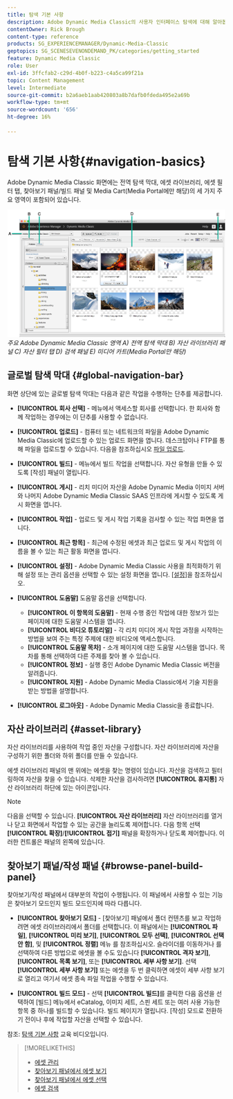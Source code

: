 ```yaml
---
title: 탐색 기본 사항
description: Adobe Dynamic Media Classic의 사용자 인터페이스 탐색에 대해 알아봅니다.
contentOwner: Rick Brough
content-type: reference
products: SG_EXPERIENCEMANAGER/Dynamic-Media-Classic
geptopics: SG_SCENESEVENONDEMAND_PK/categories/getting_started
feature: Dynamic Media Classic
role: User
exl-id: 3ffcfab2-c29d-4b0f-b223-c4a5ca99f21a
topic: Content Management
level: Intermediate
source-git-commit: b2a6aeb1aab420803a8b7dafb0fdeda495e2a69b
workflow-type: tm+mt
source-wordcount: '656'
ht-degree: 16%

---
```


# 탐색 기본 사항{#navigation-basics}

Adobe Dynamic Media Classic 화면에는 전역 탐색 막대, 에셋 라이브러리, 에셋 필터 탭, 찾아보기 패널/빌드 패널 및 Media Cart(Media Portal에만 해당)의 세 가지 주요 영역이 포함되어 있습니다.

![탐색 기본 사항](/help/using/assets/gs_navigation_basics_popup_popup.png)
*주요 Adobe Dynamic Media Classic 영역*
*A) 전역 탐색 막대 B) 자산 라이브러리 패널 C) 자산 필터 탭 D) 검색 패널 E) 미디어 카트(Media Portal만 해당)*

## 글로벌 탐색 막대 {#global-navigation-bar}

화면 상단에 있는 글로벌 탐색 막대는 다음과 같은 작업을 수행하는 단추를 제공합니다.

* **[!UICONTROL 회사 선택]** - 메뉴에서 액세스할 회사를 선택합니다. 한 회사와 함께 작업하는 경우에는 이 단추를 사용할 수 없습니다.

* **[!UICONTROL 업로드]** - 컴퓨터 또는 네트워크의 파일을 Adobe Dynamic Media Classic에 업로드할 수 있는 업로드 화면을 엽니다. 데스크탑이나 FTP를 통해 파일을 업로드할 수 있습니다. 다음을 참조하십시오 [파일 업로드](/help/using/uploading-files.md).

* **[!UICONTROL 빌드]** - 메뉴에서 빌드 작업을 선택합니다. 자산 유형을 만들 수 있도록 [작성] 패널이 열립니다.

* **[!UICONTROL 게시]** - 리치 미디어 자산을 Adobe Dynamic Media 이미지 서버와 나머지 Adobe Dynamic Media Classic SAAS 인프라에 게시할 수 있도록 게시 화면을 엽니다.

* **[!UICONTROL 작업]** - 업로드 및 게시 작업 기록을 검사할 수 있는 작업 화면을 엽니다.

* **[!UICONTROL 최근 항목]** - 최근에 수정된 에셋과 최근 업로드 및 게시 작업의 이름을 볼 수 있는 최근 활동 화면을 엽니다.

* **[!UICONTROL 설정]** - Adobe Dynamic Media Classic 사용을 최적화하기 위해 설정 또는 관리 옵션을 선택할 수 있는 설정 화면을 엽니다. [[설정]](/help/using/setup-basics.md)을 참조하십시오.

* **[!UICONTROL 도움말]** 도움말 옵션을 선택합니다.

   * **[!UICONTROL 이 항목의 도움말]** - 현재 수행 중인 작업에 대한 정보가 있는 페이지에 대한 도움말 시스템을 엽니다.
   * **[!UICONTROL 비디오 튜토리얼]** - 각 리치 미디어 게시 작업 과정을 시작하는 방법을 보여 주는 특정 주제에 대한 비디오에 액세스합니다.
   * **[!UICONTROL 도움말 목차]** - 소개 페이지에 대한 도움말 시스템을 엽니다. 목차를 통해 선택하여 다른 주제를 찾아 볼 수 있습니다.
   * **[!UICONTROL 정보]** - 실행 중인 Adobe Dynamic Media Classic 버전을 알려줍니다.
   * **[!UICONTROL 지원]** - Adobe Dynamic Media Classic에서 기술 지원을 받는 방법을 설명합니다.

* **[!UICONTROL 로그아웃]** - Adobe Dynamic Media Classic을 종료합니다.

## 자산 라이브러리 {#asset-library}

자산 라이브러리를 사용하여 작업 중인 자산을 구성합니다. 자산 라이브러리에 자산을 구성하기 위한 폴더와 하위 폴더를 만들 수 있습니다.

에셋 라이브러리 패널의 맨 위에는 에셋을 찾는 명령이 있습니다. 자산을 검색하고 필터링하여 자산을 찾을 수 있습니다. 삭제한 자산을 검사하려면 **[!UICONTROL 휴지통]** 자산 라이브러리 하단에 있는 아이콘입니다.

>[!NOTE]
>
>다음을 선택할 수 있습니다. **[!UICONTROL 자산 라이브러리]** 자산 라이브러리를 열거나 닫고 화면에서 작업할 수 있는 공간을 늘리도록 제어합니다. 다음 항목 선택 **[!UICONTROL 확장]**/**[!UICONTROL 접기]** 패널을 확장하거나 닫도록 제어합니다. 이러한 컨트롤은 패널의 왼쪽에 있습니다.

## 찾아보기 패널/작성 패널 {#browse-panel-build-panel}

찾아보기/작성 패널에서 대부분의 작업이 수행됩니다. 이 패널에서 사용할 수 있는 기능은 찾아보기 모드인지 빌드 모드인지에 따라 다릅니다.

* **[!UICONTROL 찾아보기 모드]** - [찾아보기] 패널에서 폴더 컨텐츠를 보고 작업하려면 에셋 라이브러리에서 폴더를 선택합니다. 이 패널에서는 **[!UICONTROL 파일]**, **[!UICONTROL 미리 보기]**, **[!UICONTROL 모두 선택]**, **[!UICONTROL 선택 안 함]**, 및 **[!UICONTROL 정렬]** 메뉴 를 참조하십시오. 슬라이더를 이동하거나 를 선택하여 다른 방법으로 에셋을 볼 수도 있습니다 **[!UICONTROL 격자 보기]**, **[!UICONTROL 목록 보기]**, 또는 **[!UICONTROL 세부 사항 보기]**. 선택 **[!UICONTROL 세부 사항 보기]** 또는 에셋을 두 번 클릭하면 에셋이 세부 사항 보기로 열리고 여기서 에셋 종속 파일 작업을 수행할 수 있습니다.

* **[!UICONTROL 빌드 모드]** - 선택 **[!UICONTROL 빌드]**&#x200B;를 클릭한 다음 옵션을 선택하여 [빌드] 메뉴에서 eCatalog, 이미지 세트, 스핀 세트 또는 여러 사용 가능한 항목 중 하나를 빌드할 수 있습니다. 빌드 페이지가 열립니다. [작성] 모드로 전환하기 전이나 후에 작업할 자산을 선택할 수 있습니다.

참조: [탐색 기본 사항](https://s7d5.scene7.com/s7viewers/html5/VideoViewer.html?videoserverurl=https://s7d5.scene7.com/is/content/&amp;emailurl=https://s7d5.scene7.com/s7/emailFriend&amp;serverUrl=https://s7d5.scene7.com/is/image/&amp;config=Scene7SharedAssets/Universal_HTML5_Video&amp;contenturl=https://s7d5.scene7.com/skins/&amp;asset=S7tutorials/571_Navigation%20Basics_converted%20renamed_Getting%20Started-AVS) 교육 비디오입니다.

>[!MORELIKETHIS]
>
>* [에셋 관리](about-managing-assets.md)
>* [찾아보기 패널에서 에셋 보기](viewing-assets-browse-panel.md#viewing_assets_in_the_browse_panel)
>* [찾아보기 패널에서 에셋 선택](selecting-assets-browse-panel.md#selecting_assets_in_the_browse_panel)
>* [에셋 검색](searching-assets.md#searching_assets)
